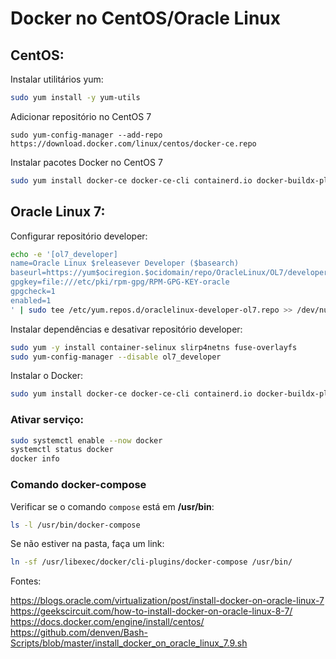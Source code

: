 # Docker no CentOS/Oracle Linux

## CentOS:  

Instalar utilitários yum:  

```bash
sudo yum install -y yum-utils
```

Adicionar repositório no CentOS 7  

```
sudo yum-config-manager --add-repo https://download.docker.com/linux/centos/docker-ce.repo
```

Instalar pacotes Docker no CentOS 7  

```bash
sudo yum install docker-ce docker-ce-cli containerd.io docker-buildx-plugin docker-compose-plugin
```

## Oracle Linux 7:  

Configurar repositório developer:  

```bash
echo -e '[ol7_developer]
name=Oracle Linux $releasever Developer ($basearch)
baseurl=https://yum$ociregion.$ocidomain/repo/OracleLinux/OL7/developer/$basearch/
gpgkey=file:///etc/pki/rpm-gpg/RPM-GPG-KEY-oracle
gpgcheck=1
enabled=1
' | sudo tee /etc/yum.repos.d/oraclelinux-developer-ol7.repo >> /dev/null
```

Instalar dependências e desativar repositório developer:  

```bash
sudo yum -y install container-selinux slirp4netns fuse-overlayfs
sudo yum-config-manager --disable ol7_developer
```

Instalar o Docker:  

```bash
sudo yum install docker-ce docker-ce-cli containerd.io docker-buildx-plugin docker-compose-plugin
```

### Ativar serviço:

```bash
sudo systemctl enable --now docker
systemctl status docker
docker info
```
### Comando docker-compose

Verificar se o comando `compose` está em **/usr/bin**:

```bash
ls -l /usr/bin/docker-compose
```
Se não estiver na pasta, faça um link:

```bash
ln -sf /usr/libexec/docker/cli-plugins/docker-compose /usr/bin/
```

Fontes:  

https://blogs.oracle.com/virtualization/post/install-docker-on-oracle-linux-7  
https://geekscircuit.com/how-to-install-docker-on-oracle-linux-8-7/  
https://docs.docker.com/engine/install/centos/  
https://github.com/denven/Bash-Scripts/blob/master/install_docker_on_oracle_linux_7.9.sh  
